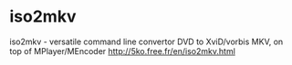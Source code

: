 # iso2mkv

iso2mkv - versatile command line convertor DVD to XviD/vorbis MKV, on top of MPlayer/MEncoder http://5ko.free.fr/en/iso2mkv.html
